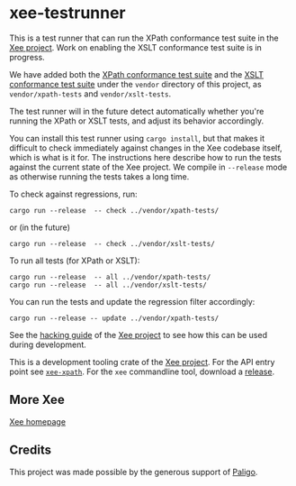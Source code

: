 # xee-testrunner

This is a test runner that can run the XPath conformance test suite in the [Xee
project](https://github.com/Paligo/xee). Work on enabling the XSLT conformance
test suite is in progress.

We have added both the [XPath conformance test
suite](https://github.com/w3c/qt3tests) and the [XSLT conformance test
suite](https://github.com/w3c/xslt30-test/) under the `vendor` directory of
this project, as `vendor/xpath-tests` and `vendor/xslt-tests`.

The test runner will in the future detect automatically whether you're running
the XPath or XSLT tests, and adjust its behavior accordingly.

You can install this test runner using `cargo install`, but that makes it
difficult to check immediately against changes in the Xee codebase itself,
which is what is it for. The instructions here describe how to run the tests
against the current state of the Xee project. We compile in `--release` mode as
otherwise running the tests takes a long time.

To check against regressions, run:

```
cargo run --release  -- check ../vendor/xpath-tests/
```

or (in the future)

```
cargo run --release  -- check ../vendor/xslt-tests/
```

To run all tests (for XPath or XSLT):

```
cargo run --release  -- all ../vendor/xpath-tests/
cargo run --release  -- all ../vendor/xslt-tests/
```

You can run the tests and update the regression filter accordingly:

```
cargo run --release -- update ../vendor/xpath-tests/
```

See the [hacking guide](https://github.com/Paligo/xee/blob/main/hacking.md) of
the [Xee project](https://github.com/Paligo/xee) to see how this can be used
during development.

This is a development tooling crate of the [Xee
project](https://github.com/Paligo/xee). For the API entry point see
[`xee-xpath`](https://docs.rs/xee-xpath/latest/xee_xpath/). For the `xee`
commandline tool, download a
[release](https://github.com/Paligo/xee/releases/).

## More Xee

[Xee homepage](https://github.com/Paligo/xee)

## Credits

This project was made possible by the generous support of
[Paligo](https://paligo.net/).